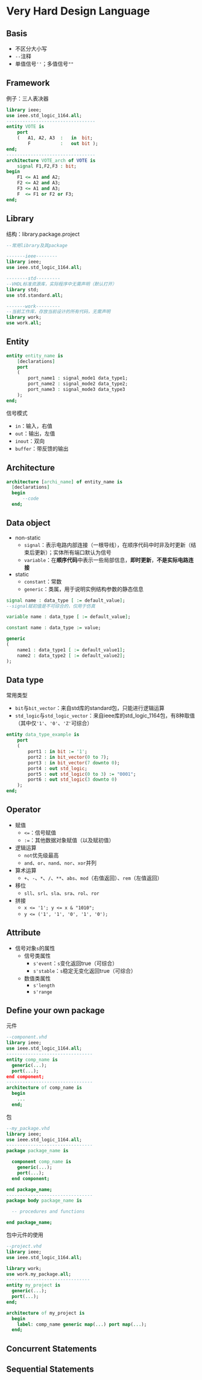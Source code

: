# Very Hard Design Language

## Basis

- 不区分大小写
- `--`注释
- 单值信号`''`；多值信号`""`

## Framework

例子：三人表决器

```VHDL
library ieee;
use ieee.std_logic_1164.all;
---------------------------------
entity VOTE is
    port
    (   A1, A2, A3  :   in  bit;
        F           :   out bit );
end;
---------------------------------
architecture VOTE_arch of VOTE is
    signal F1,F2,F3 : bit;
begin
    F1 <= A1 and A2;
    F2 <= A2 and A3;
    F3 <= A1 and A3;
    F  <= F1 or F2 or F3;
end;
```

## Library

结构：library.package.project

```VHDL
--常用library及其package

-------ieee--------
library ieee;
use ieee.std_logic_1164.all;

--------std---------
--VHDL标准资源库，实际程序中无需声明（默认打开）
library std;
use std.standard.all;

-------work---------
--当前工作库，存放当前设计的所有代码，无需声明
library work;
use work.all;
```

## Entity

```VHDL
entity entity_name is
    [declarations]
    port
    (   
        port_name1 : signal_mode1 data_type1;
        port_name2 : signal_mode2 data_type2;
        port_name3 : signal_mode3 data_type3
    );
end;
```

信号模式

- `in`：输入，右值
- `out`：输出，左值
- `inout`：双向
- `buffer`：带反馈的输出

## Architecture

```VHDL
architecture [archi_name] of entity_name is
  [declarations]
  begin
      --code
  end;
```

## Data object

- non-static
  - `signal`：表示电路内部连接（一根导线），在顺序代码中时非及时更新（结束后更新）；实体所有端口默认为信号
  - `variable`：在**顺序代码**中表示一些局部信息，**即时更新**，**不是实际电路连接**
- static
  - `constant`：常数
  - `generic`：类属，用于说明实例结构参数的静态信息

```VHDL
signal name : data_type [ := default_value];
--signal赋初值是不可综合的，仅用于仿真

variable name : data_type [ := default_value];

constant name : data_type := value;

generic
(
    name1 : data_type1 [ := default_value1];
    name2 : data_type2 [ := default_value2];
);

```

## Data type

常用类型

- `bit`与`bit_vector`：来自std库的standard包，只能进行逻辑运算
- `std_logic`与`std_logic_vector`：来自ieee库的std_logic_1164包，有8种取值（其中仅`'1'`、`'0'`、`'Z'`可综合）

```VHDL
entity data_type_example is
    port
    (   
        port1 : in bit := '1';
        port2 : in bit_vector(0 to 7);
        port3 : in bit_vector(7 downto 0);
        port4 : out std_logic;
        port5 : out std_logic(0 to 3) := "0001";
        port6 : out std_logic(3 downto 0)
    );
end;
```

## Operator

- 赋值
  - `<=`：信号赋值
  - `:=`：其他数据对象赋值（以及赋初值）
- 逻辑运算
  - `not`优先级最高
  - `and`、`or`、`nand`、`nor`、`xor`并列
- 算术运算
  - `+`、`-`、`*`、`/`、`**`、`abs`、`mod`（右值返回）、`rem`（左值返回）
- 移位
  - `sll`、`srl`、`sla`、`sra`、`rol`、`ror`
- 拼接
  - `x <= '1'; y <= x & "1010";`
  - `y <= ('1', '1', '0', '1', '0');`

## Attribute

- 信号对象`s`的属性
  - 信号类属性
    - `s'event`：`s`变化返回true（可综合）
    - `s'stable`：`s`稳定无变化返回true（可综合）
  - 数值类属性
    - `s'length`
    - `s'range`

## Define your own package

元件

```VHDL
--component.vhd
library ieee;
use ieee.std_logic_1164.all;
--------------------------------
entity comp_name is 
  generic(...);
  port(...);
end component;
--------------------------------
architecture of comp_name is
  begin
    ...
  end;
```

包

```VHDL
--my_package.vhd
library ieee;
use ieee.std_logic_1164.all;
--------------------------------
package package_name is

  component comp_name is 
    generic(...);
    port(...);
  end component;

end package_name;
--------------------------------
package body package_name is

  -- procedures and functions

end package_name;
```

包中元件的使用

```VHDL
--project.vhd
library ieee;
use ieee.std_logic_1164.all;

library work;
use work.my_package.all;
-------------------------------
entity my_project is
  generic(...);
  port(...);
end;

architecture of my_project is
  begin
    label: comp_name generic map(...) port map(...);
  end;
```

## Concurrent Statements

## Sequential Statements
